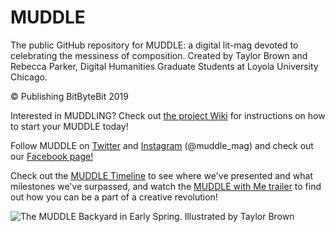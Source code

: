 # MUDDLE
The public GitHub repository for MUDDLE: a digital lit-mag devoted to celebrating the messiness of composition. 
Created by Taylor Brown and Rebecca Parker, Digital Humanities Graduate Students at Loyola University Chicago. 

© Publishing BitByteBit 2019 

Interested in MUDDLING? Check out [the project Wiki](https://github.com/taylorcate/MUDDLE/wiki) for instructions on how to start your MUDDLE today!

Follow MUDDLE on [Twitter](https://twitter.com/muddle_mag) and [Instagram](https://www.instagram.com/muddle_mag/) (@muddle_mag) and check out our [Facebook page!](https://www.facebook.com/muddlemag/)

Check out the [MUDDLE Timeline](https://github.com/taylorcate/MUDDLE/wiki) to see where we've presented and what milestones we've surpassed, and watch the [MUDDLE with Me trailer](https://www.youtube.com/watch?v=k2xZ_uYxlI4) to find out how you can be a part of a creative revolution! 

![The MUDDLE Backyard in Early Spring. Illustrated by Taylor Brown](https://github.com/publishing-bitbytebit/MUDDLE/blob/master/PromotionalMaterials/InHouse/Farmhouse/Backyard_EarlySpring_2019.png)
